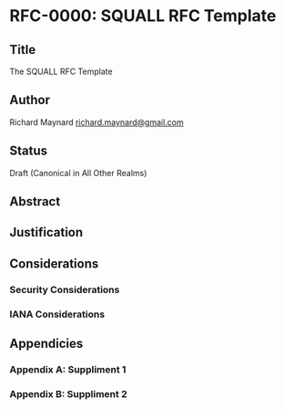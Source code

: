 # RFC-0000: SQUALL RFC Template

## Title

The SQUALL RFC Template

## Author

Richard Maynard <richard.maynard@gmail.com>

## Status

Draft (Canonical in All Other Realms)

## Abstract

## Justification

## Considerations

### Security Considerations

### IANA Considerations

## Appendicies

### Appendix A: Suppliment 1

### Appendix B: Suppliment 2
